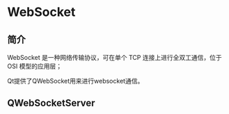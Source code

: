 # WebSocket

## 简介

WebSocket 是一种网络传输协议，可在单个 TCP 连接上进行全双工通信，位于 OSI 模型的应用层；

Qt提供了QWebSocket用来进行websocket通信。

## QWebSocketServer

